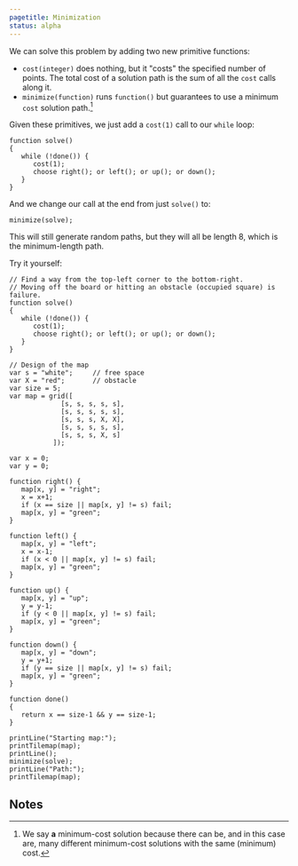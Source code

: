 ```yaml
---
pagetitle: Minimization
status: alpha
---
```

We can solve this problem by adding two new primitive functions:

* `cost(integer)` does nothing, but it "costs" the specified number of points.  The total cost of a solution path is the sum of all the `cost` calls along it.
* `minimize(function)` runs `function()` but guarantees to use a minimum `cost` solution path.[^1]

Given these primitives, we just add a `cost(1)` call to our `while` loop:
```ndscript
function solve()
{
   while (!done()) {
      cost(1);
      choose right(); or left(); or up(); or down();
   }
}
```
And we change our call at the end from just `solve()` to:
```ndscript
minimize(solve);
```
This will still generate random paths, but they will all be length 8, which is the minimum-length path. 

Try it yourself:
```NDScript
// Find a way from the top-left corner to the bottom-right.
// Moving off the board or hitting an obstacle (occupied square) is failure.
function solve()
{
   while (!done()) {
      cost(1);
      choose right(); or left(); or up(); or down();
   }
}

// Design of the map
var s = "white";     // free space
var X = "red";       // obstacle
var size = 5;
var map = grid([
             [s, s, s, s, s],
             [s, s, s, s, s],
             [s, s, s, X, X],
             [s, s, s, s, s],
             [s, s, s, X, s]
           ]);

var x = 0;
var y = 0;

function right() {
   map[x, y] = "right";
   x = x+1;
   if (x == size || map[x, y] != s) fail;
   map[x, y] = "green";
}

function left() {
   map[x, y] = "left";
   x = x-1;
   if (x < 0 || map[x, y] != s) fail;
   map[x, y] = "green";
}

function up() {
   map[x, y] = "up";
   y = y-1;
   if (y < 0 || map[x, y] != s) fail;
   map[x, y] = "green";
}

function down() {
   map[x, y] = "down";
   y = y+1;
   if (y == size || map[x, y] != s) fail;
   map[x, y] = "green";
}

function done()
{
   return x == size-1 && y == size-1;
}

printLine("Starting map:");
printTilemap(map);
printLine();
minimize(solve);
printLine("Path:");
printTilemap(map);
```

## Notes

[^1]: We say **a** minimum-cost solution because there can be, and in this case are, many different minimum-cost solutions with the same (minimum) cost.